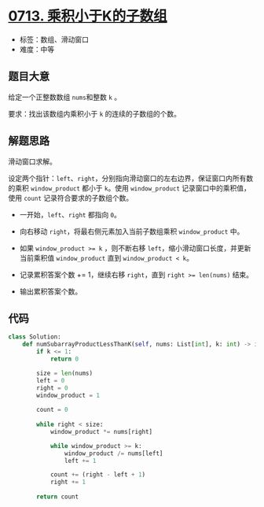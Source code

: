 # [0713. 乘积小于K的子数组](https://leetcode.cn/problems/subarray-product-less-than-k/)

- 标签：数组、滑动窗口
- 难度：中等

## 题目大意

给定一个正整数数组 `nums`和整数 `k` 。

要求：找出该数组内乘积小于 `k` 的连续的子数组的个数。

## 解题思路

滑动窗口求解。

设定两个指针：`left`、`right`，分别指向滑动窗口的左右边界，保证窗口内所有数的乘积 `window_product` 都小于 `k`。使用 `window_product` 记录窗口中的乘积值，使用 `count` 记录符合要求的子数组个数。

- 一开始，`left`、`right` 都指向 `0`。

- 向右移动 `right`，将最右侧元素加入当前子数组乘积 `window_product` 中。

- 如果 `window_product >= k` ，则不断右移 `left`，缩小滑动窗口长度，并更新当前乘积值 `window_product`  直到 `window_product < k`。
- 记录累积答案个数 += 1，继续右移 `right`，直到 `right >= len(nums)` 结束。
- 输出累积答案个数。

## 代码

```Python
class Solution:
    def numSubarrayProductLessThanK(self, nums: List[int], k: int) -> int:
        if k <= 1:
            return 0

        size = len(nums)
        left = 0
        right = 0
        window_product = 1
        
        count = 0
        
        while right < size:
            window_product *= nums[right]

            while window_product >= k:
                window_product /= nums[left]
                left += 1

            count += (right - left + 1)
            right += 1
            
        return count
```

